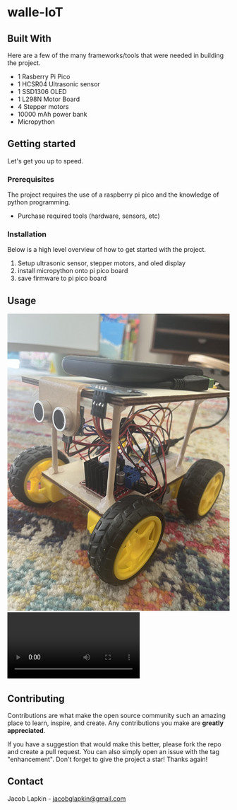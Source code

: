 # walle-IoT
## Built With
Here are a few of the many frameworks/tools that were needed in building the project.

- 1 Rasberry Pi Pico
- 1 HCSR04 Ultrasonic sensor
- 1 SSD1306 OLED 
- 1 L298N Motor Board
- 4 Stepper motors
- 10000 mAh power bank
- Micropython

## Getting started
Let's get you up to speed.

### Prerequisites
The project requires the use of a raspberry pi pico and the knowledge of python programming.

- Purchase required tools (hardware, sensors, etc)

### Installation

Below is a high level overview of how to get started with the project.

1. Setup ultrasonic sensor, stepper motors, and oled display
2. install micropython onto pi pico board
3. save firmware to pi pico board

## Usage
![My Image](examples/walle.jpeg)
![My Image](examples/walle_vid.MOV)



## Contributing
Contributions are what make the open source community such an amazing place to learn, inspire, and create. Any contributions you make are **greatly appreciated**.

If you have a suggestion that would make this better, please fork the repo and create a pull request. You can also simply open an issue with the tag "enhancement". Don't forget to give the project a star! Thanks again!

## Contact
Jacob Lapkin - jacobglapkin@gmail.com



